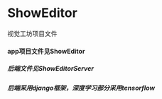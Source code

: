# ShowEditor
视觉工坊项目文件
#### app项目文件见ShowEditor
##### 后端文件见ShowEditorServer
##### 后端采用django框架，深度学习部分采用tensorflow
